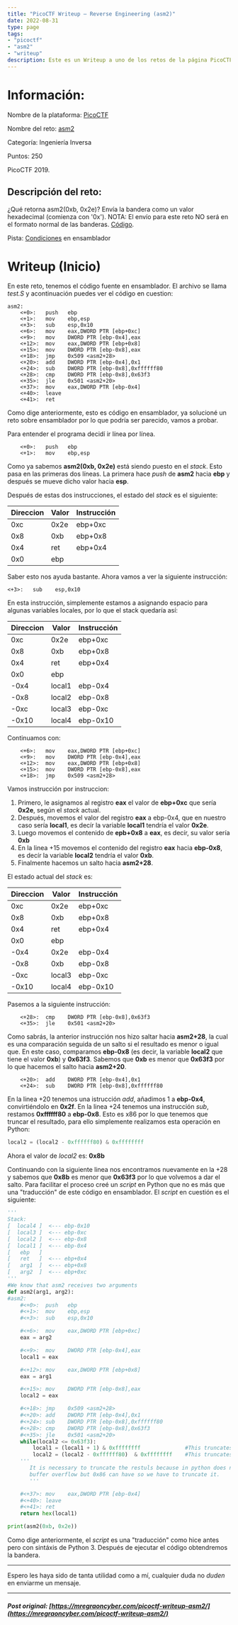 ```yaml
---
title: "PicoCTF Writeup – Reverse Engineering (asm2)"
date: 2022-08-31
type: page
tags: 
- "picoctf"
- "asm2"
- "writeup"
description: Este es un Writeup a uno de los retos de la página PicoCTF llamado asm2.
---
```


# Información:

Nombre de la plataforma: [PicoCTF](https://play.picoctf.org/practice/)

Nombre del reto: [asm2](https://play.picoctf.org/practice/challenge/16?page=4)

Categoría: Ingeniería Inversa

Puntos: 250

PicoCTF 2019.

## Descripción del reto:

¿Qué retorna asm2(0xb, 0x2e)? Envía la bandera como un valor hexadecimal (comienza con '0x'). NOTA: El envío para este reto NO será en el formato normal de las banderas. [Código](https://jupiter.challenges.picoctf.org/static/717467c8c8b4332ea5873ad8fe7b2dad/test.S).

Pista: [Condiciones](https://www.tutorialspoint.com/assembly_programming/assembly_conditions.htm) en ensamblador


# Writeup (Inicio)

En este reto, tenemos el código fuente en ensamblador. El archivo se llama _test.S_ y acontinuación puedes ver el código en cuestion:

```
asm2:
	<+0>:	push   ebp
	<+1>:	mov    ebp,esp
	<+3>:	sub    esp,0x10
	<+6>:	mov    eax,DWORD PTR [ebp+0xc]
	<+9>:	mov    DWORD PTR [ebp-0x4],eax
	<+12>:	mov    eax,DWORD PTR [ebp+0x8]
	<+15>:	mov    DWORD PTR [ebp-0x8],eax
	<+18>:	jmp    0x509 <asm2+28>
	<+20>:	add    DWORD PTR [ebp-0x4],0x1
	<+24>:	sub    DWORD PTR [ebp-0x8],0xffffff80
	<+28>:	cmp    DWORD PTR [ebp-0x8],0x63f3
	<+35>:	jle    0x501 <asm2+20>
	<+37>:	mov    eax,DWORD PTR [ebp-0x4]
	<+40>:	leave  
	<+41>:	ret 
```

Como dige anteriormente, esto es código en ensamblador, ya solucioné un reto sobre ensamblador por lo que podría ser parecido, vamos a probar.

Para entender el programa decidí ir línea por línea.

```
	<+0>:	push   ebp
	<+1>:	mov    ebp,esp
```

Como ya sabemos **asm2(0xb, 0x2e)** está siendo puesto en el _stack_. Esto pasa en las primeras dos líneas. La primera hace _push_ de **asm2** hacia **ebp** y después se mueve dicho valor hacia **esp**.

Después de estas dos instrucciones, el estado del _stack_ es el siguiente:


|Direccion|Valor|Instrucción|
|---|---|---|
|  0xc | 0x2e  | ebp+0xc  |
| 0x8  | 0xb  |  ebp+0x8 |
|  0x4 |  ret |  ebp+0x4  |
|0x0|ebp||

Saber esto nos ayuda bastante. Ahora vamos a ver la siguiente instrucción:

```
<+3>:	sub    esp,0x10
```

En esta instrucción, simplemente estamos a asignando espacio para algunas variables locales, por lo que el stack quedaría así:

|Direccion|Valor|Instrucción|
|---|---|---|
|  0xc | 0x2e  | ebp+0xc  |
| 0x8  | 0xb  |  ebp+0x8 |
|  0x4 |  ret |  ebp+0x4  |
|0x0|ebp||
|-0x4|local1|ebp-0x4           
|-0x8|local2|ebp-0x8           
|-0xc|local3|ebp-0xc           
|-0x10|local4|ebp-0x10
 
Continuamos con:

```
	<+6>:	mov    eax,DWORD PTR [ebp+0xc]
	<+9>:	mov    DWORD PTR [ebp-0x4],eax
	<+12>:	mov    eax,DWORD PTR [ebp+0x8]
	<+15>:	mov    DWORD PTR [ebp-0x8],eax
	<+18>:	jmp    0x509 <asm2+28>
```

Vamos instrucción por instruccion:

1. Primero, le asignamos al registro **eax** el valor de **ebp+0xc** que sería **0x2e**, según el _stack_ actual.
2. Después, movemos el valor del registro **eax** a ebp-0x4, que en nuestro caso sería **local1**, es decír la variable **local1** tendría el valor **0x2e**.
3. Luego movemos el contenido de **epb+0x8** a **eax**, es decír, su valor sería **0xb**
4. En la linea +15 movemos el contenido del registro **eax** hacia **ebp-0x8**, es decír la variable **local2** tendría el valor **0xb**.
5. Finalmente hacemos un salto hacia **asm2+28**.

El estado actual del _stack_ es:

|Direccion|Valor|Instrucción|
|---|---|---|
|  0xc | 0x2e  | ebp+0xc  |
| 0x8  | 0xb  |  ebp+0x8 |
|  0x4 |  ret |  ebp+0x4  |
|0x0|ebp||
|-0x4| 0x2e|ebp-0x4           
|-0x8|0xb|ebp-0x8           
|-0xc|local3|ebp-0xc           
|-0x10|local4|ebp-0x10

Pasemos a la siguiente instrucción:

```
	<+28>:	cmp    DWORD PTR [ebp-0x8],0x63f3
	<+35>:	jle    0x501 <asm2+20>
```

Como sabrás, la anterior instrucción nos hizo saltar hacia **asm2+28**, la cual es una comparación seguida de un salto si el resultado es menor o igual que. En este caso, comparamos **ebp-0x8** (es decir, la variable **local2** que tiene el valor **0xb**) y **0x63f3**. Sabemos que **0xb** es menor que **0x63f3** por lo que hacemos el salto hacia **asm2+20**.
 
```
	<+20>:	add    DWORD PTR [ebp-0x4],0x1
	<+24>:	sub    DWORD PTR [ebp-0x8],0xffffff80
```

En la linea +20 tenemos una istrucción _add_, añadimos 1 a **ebp-0x4**, convirtiéndolo en **0x2f**.
En la linea +24 tenemos una instrucción _sub_, restamos **0xffffff80** a **ebp-0x8**. Esto es x86 por lo que tenemos que truncar el resultado, para ello simplemente realizamos esta operación en Python:

```python
local2 = (local2 - 0xffffff80) & 0xffffffff
```

Ahora el valor de _local2_ es: **0x8b**

Continuando con la siguiente linea nos encontramos nuevamente en la +28 y sabemos que **0x8b** es menor que **0x63f3** por lo que volvemos a dar el salto. Para facilitar el proceso creé un _script_ en Python que no es más que una "traducción" de este código en ensamblador. El _script_ en cuestión es el siguiente:

```python
'''
Stack:
[  local4 ]  <--- ebp-0x10
[  local3 ]  <--- ebp-0xc
[  local2 ]  <--- ebp-0x8
[  local1 ]  <--- ebp-0x4
[   ebp   ]
[   ret   ]  <--- ebp+0x4
[   arg1  ]  <--- ebp+0x8
[   arg2  ]  <--- ebp+0xc
'''
#We know that asm2 receives two arguments
def asm2(arg1, arg2):
#asm2:
    #<+0>:  push   ebp
    #<+1>:  mov    ebp,esp
    #<+3>:  sub    esp,0x10

    #<+6>:  mov    eax,DWORD PTR [ebp+0xc]
    eax = arg2

    #<+9>:  mov    DWORD PTR [ebp-0x4],eax
    local1 = eax

    #<+12>: mov    eax,DWORD PTR [ebp+0x8]
    eax = arg1

    #<+15>: mov    DWORD PTR [ebp-0x8],eax
    local2 = eax

    #<+18>: jmp    0x509 <asm2+28>
    #<+20>: add    DWORD PTR [ebp-0x4],0x1
    #<+24>: sub    DWORD PTR [ebp-0x8],0xffffff80
    #<+28>: cmp    DWORD PTR [ebp-0x8],0x63f3
    #<+35>: jle    0x501 <asm2+20>
    while(local2 <= 0x63f3):
        local1 = (local1 + 1) & 0xffffffff              #This truncates the result to 32 bits.
        local2 = (local2 - 0xffffff80)  & 0xffffffff    #This truncates the result to 32 bits.           
    '''
       It is necessary to truncate the restuls because in python does not have
       buffer overflow but 0x86 can have so we have to truncate it.
       '''

    #<+37>: mov    eax,DWORD PTR [ebp-0x4]
    #<+40>: leave
    #<+41>: ret
    return hex(local1)

print(asm2(0xb, 0x2e))
```
Como dige anteriormente, el _script_ es una "traducción" como hice antes pero con sintáxis de Python 3. Después de ejecutar el código obtendremos la bandera.

***

Espero les haya sido de tanta utilidad como a mí, cualquier duda no _duden_ en enviarme un mensaje.

---

##### Post original: [https://mregraoncyber.com/picoctf-writeup-asm2/](https://mregraoncyber.com/picoctf-writeup-asm2/)